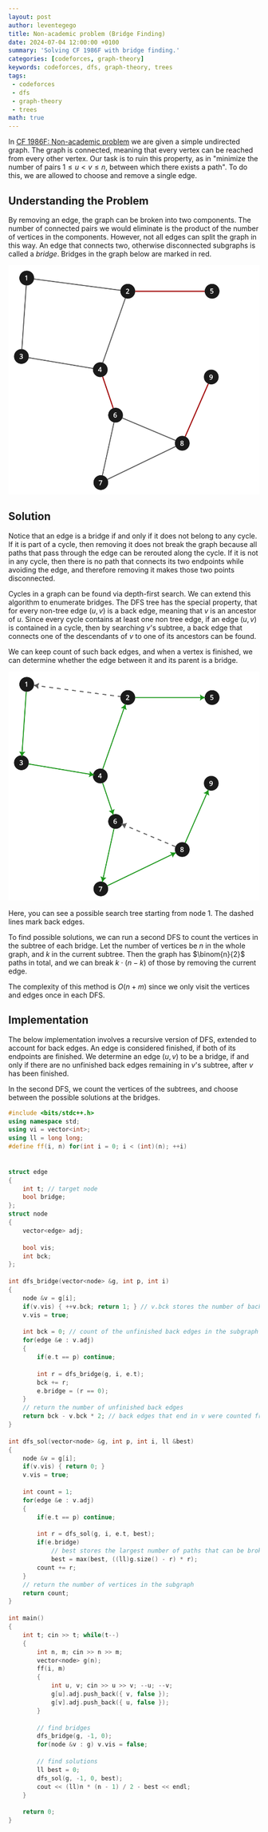 ```yaml
---
layout: post
author: leventegego
title: Non-academic problem (Bridge Finding)
date: 2024-07-04 12:00:00 +0100
summary: 'Solving CF 1986F with bridge finding.'
categories: [codeforces, graph-theory]
keywords: codeforces, dfs, graph-theory, trees
tags:
 - codeforces
 - dfs
 - graph-theory
 - trees
math: true
---
```


In [CF 1986F: Non-academic problem](https://codeforces.com/contest/1986/problem/F) we are given a simple undirected graph. The graph is connected, meaning that every vertex can be reached from every other vertex. Our task is to ruin this property, as in "minimize the number of pairs $1 \leq u \lt v \leq n$, between which there exists a path". To do this, we are allowed to choose and remove a single edge.

## Understanding the Problem

By removing an edge, the graph can be broken into two components. The number of connected pairs we would eliminate is the product of the number of vertices in the components. However, not all edges can split the graph in this way. An edge that connects two, otherwise disconnected subgraphs is called a _bridge_. Bridges in the graph below are marked in red.

![bridge](/assets/posts/2024-08-04-non-academic-problem/bridges.svg)


## Solution

Notice that an edge is a bridge if and only if it does not belong to any cycle. If it is part of a cycle, then removing it does not break the graph because all paths that pass through the edge can be rerouted along the cycle. If it is not in any cycle, then there is no path that connects its two endpoints while avoiding the edge, and therefore removing it makes those two points disconnected.

Cycles in a graph can be found via depth-first search. We can extend this algorithm to enumerate bridges. The DFS tree has the special property, that for every non-tree edge $(u, v)$ is a back edge, meaning that $v$ is an ancestor of $u$. Since every cycle contains at least one non tree edge, if an edge $(u, v)$ is contained in a cycle, then by searching $v$'s subtree, a back edge that connects one of the descendants of $v$ to one of its ancestors can be found.

We can keep count of such back edges, and when a vertex is finished, we can determine whether the edge between it and its parent is a bridge.

![bridge](/assets/posts/2024-08-04-non-academic-problem/back-edges.svg)

Here, you can see a possible search tree starting from node $1$. The dashed lines mark back edges.

To find possible solutions, we can run a second DFS to count the vertices in the subtree of each bridge. Let the number of vertices be $n$ in the whole graph, and $k$ in the current subtree. Then the graph has $\binom{n}{2}$ paths in total, and we can break $k \cdot (n - k)$ of those by removing the current edge.

The complexity of this method is $O(n + m)$ since we only visit the vertices and edges once in each DFS.

## Implementation

The below implementation involves a recursive version of DFS, extended to account for back edges. An edge is considered finished, if both of its endpoints are finished. We determine an edge $(u, v)$ to be a bridge, if and only if there are no unfinished back edges remaining in $v$'s subtree, after $v$ has been finished.

In the second DFS, we count the vertices of the subtrees, and choose between the possible solutions at the bridges.

```cpp
#include <bits/stdc++.h>
using namespace std;
using vi = vector<int>;
using ll = long long;
#define ff(i, n) for(int i = 0; i < (int)(n); ++i)


struct edge
{
    int t; // target node
    bool bridge;
};
struct node
{
    vector<edge> adj;

    bool vis;
    int bck;
};

int dfs_bridge(vector<node> &g, int p, int i)
{
    node &v = g[i];
    if(v.vis) { ++v.bck; return 1; } // v.bck stores the number of back edges that end in v
    v.vis = true;

    int bck = 0; // count of the unfinished back edges in the subgraph
    for(edge &e : v.adj)
    {
        if(e.t == p) continue;

        int r = dfs_bridge(g, i, e.t);
        bck += r;
        e.bridge = (r == 0); 
    }
    // return the number of unfinished back edges
    return bck - v.bck * 2; // back edges that end in v were counted from both sides
}

int dfs_sol(vector<node> &g, int p, int i, ll &best)
{
    node &v = g[i];
    if(v.vis) { return 0; }
    v.vis = true;

    int count = 1;
    for(edge &e : v.adj)
    {
        if(e.t == p) continue;

        int r = dfs_sol(g, i, e.t, best);
        if(e.bridge)
            // best stores the largest number of paths that can be broken
            best = max(best, ((ll)g.size() - r) * r);
        count += r;
    }
    // return the number of vertices in the subgraph
    return count;
}

int main()
{
    int t; cin >> t; while(t--)
    {
        int n, m; cin >> n >> m;
        vector<node> g(n);
        ff(i, m)
        {
            int u, v; cin >> u >> v; --u; --v;
            g[u].adj.push_back({ v, false });
            g[v].adj.push_back({ u, false });
        }

        // find bridges
        dfs_bridge(g, -1, 0);
        for(node &v : g) v.vis = false;

        // find solutions
        ll best = 0;
        dfs_sol(g, -1, 0, best);
        cout << (ll)n * (n - 1) / 2 - best << endl;
    }

    return 0;
}

```
